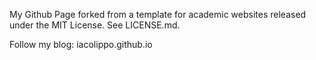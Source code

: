 My Github Page forked from a template for academic websites released under the MIT License. See LICENSE.md.

Follow my blog: iacolippo.github.io
